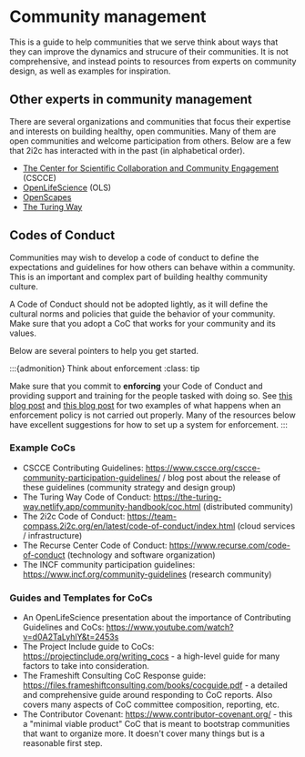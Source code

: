 # Community management

This is a guide to help communities that we serve think about ways that they can improve the dynamics and strucure of their communities.
It is not comprehensive, and instead points to resources from experts on community design, as well as examples for inspiration.

## Other experts in community management

There are several organizations and communities that focus their expertise and interests on building healthy, open communities.
Many of them are open communities and welcome participation from others.
Below are a few that 2i2c has interacted with in the past (in alphabetical order).

- [The Center for Scientific Collaboration and Community Engagement](https://www.cscce.org/) (CSCCE)
- [OpenLifeScience](http://openlifescience.org/) (OLS)
- [OpenScapes](https://www.openscapes.org/)
- [The Turing Way](https://the-turing-way.netlify.app/index.html)

## Codes of Conduct

Communities may wish to develop a code of conduct to define the expectations and guidelines for how others can behave within a community.
This is an important and complex part of building healthy community culture.

A Code of Conduct should not be adopted lightly, as it will define the cultural norms and policies that guide the behavior of your community.
Make sure that you adopt a CoC that works for your community and its values.

Below are several pointers to help you get started.

:::{admonition} Think about enforcement
:class: tip

Make sure that you commit to **enforcing** your Code of Conduct and providing support and training for the people tasked with doing so.
See [this blog post](https://vsoch.github.io/2022/code-of-conduct/) and [this blog post](https://www.fast.ai/2020/10/28/code-of-conduct/) for two examples of what happens when an enforcement policy is not carried out properly.
Many of the resources below have excellent suggestions for how to set up a system for enforcement.
:::

### Example CoCs

- CSCCE Contributing Guidelines: https://www.cscce.org/cscce-community-participation-guidelines/ / blog post about the release of these guidelines (community strategy and design group)
- The Turing Way Code of Conduct: https://the-turing-way.netlify.app/community-handbook/coc.html (distributed community)
- The 2i2c Code of Conduct: https://team-compass.2i2c.org/en/latest/code-of-conduct/index.html (cloud services / infrastructure)
- The Recurse Center Code of Conduct: https://www.recurse.com/code-of-conduct (technology and software organization)
- The INCF community participation guidelines: https://www.incf.org/community-guidelines (research community)

### Guides and Templates for CoCs

- An OpenLifeScience presentation about the importance of Contributing Guidelines and CoCs: https://www.youtube.com/watch?v=d0A2TaLyhlY&t=2453s
- The Project Include guide to CoCs: https://projectinclude.org/writing_cocs - a high-level guide for many factors to take into consideration.
- The Frameshift Consulting CoC Response guide: https://files.frameshiftconsulting.com/books/cocguide.pdf - a detailed and comprehensive guide around responding to CoC reports. Also covers many aspects of CoC committee composition, reporting, etc.
- The Contributor Covenant: https://www.contributor-covenant.org/ - this a "minimal viable product" CoC that is meant to bootstrap communities that want to organize more. It doesn't cover many things but is a reasonable first step.
